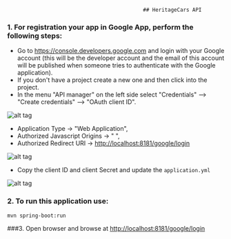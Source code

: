                                                 ## HeritageCars API
### 1. For registration your app in Google App, perform the following steps:

* Go to https://console.developers.google.com and login with your Google account (this will be the developer account and the email of this account will be published when someone tries to authenticate with the Google application).
* If you don't have a project create a new one and then click into the project.
* In the menu "API manager" on the left side select "Credentials" --> "Create credentials" --> "OAuth client ID".

![alt tag](https://drive.google.com/open?id=0B3zMjegjNJguUm5lMWwzWkpSQ0k)

* Application Type -> "Web Application",
* Authorized Javascript Origins -> " ", 
* Authorized Redirect URI -> [http://localhost:8181/google/login](http://localhost:8181/google/login)

![alt tag](https://drive.google.com/open?id=0B3zMjegjNJguUHRmTnp1dUFZeUE)

* Copy the client ID and client Secret and update the `application.yml`

![alt tag](https://drive.google.com/open?id=0B3zMjegjNJguZlMwV1dVWnJCaWM)
  
### 2. To run this application use:

```bash
mvn spring-boot:run
  ```

###3. Open browser and browse at 
[http://localhost:8181/google/login](http://localhost:8181/google/login)
